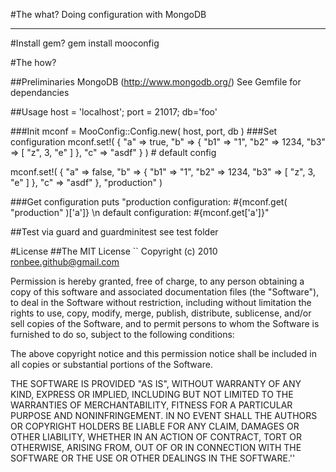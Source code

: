 #The what?
Doing configuration with MongoDB

- - - 
#Install gem?
gem install mooconfig

#The how?

##Preliminaries
 MongoDB (http://www.mongodb.org/)
 See Gemfile for dependancies

##Usage
 host = 'localhost'; port = 21017; db='foo'

###Init
 mconf = MooConfig::Config.new( host, port, db )
###Set configuration
 mconf.set!( { "a" => true, "b" => { "b1" => "1", "b2" => 1234, "b3" => [ "z", 3, "e" ] }, "c" => "asdf" } ) # default config

 mconf.set!( { "a" => false, "b" => { "b1" => "1", "b2" => 1234, "b3" => [ "z", 3, "e" ] }, "c" => "asdf" }, "production" )

###Get configuration
 puts "production configuration: #{mconf.get( "production" )['a']} \n default configuration: #{mconf.get['a']}"

##Test
 via guard and guardminitest
 see test folder

#License
##The MIT License
``
Copyright (c) 2010 ronbee.github@gmail.com

Permission is hereby granted, free of charge, to any person obtaining a copy of this software and associated documentation files (the "Software"), to deal in the Software without restriction, including without limitation the rights to use, copy, modify, merge, publish, distribute, sublicense, and/or sell copies of the Software, and to permit persons to whom the Software is furnished to do so, subject to the following conditions:

The above copyright notice and this permission notice shall be included in all copies or substantial portions of the Software.

THE SOFTWARE IS PROVIDED "AS IS", WITHOUT WARRANTY OF ANY KIND, EXPRESS OR IMPLIED, INCLUDING BUT NOT LIMITED TO THE WARRANTIES OF MERCHANTABILITY, FITNESS FOR A PARTICULAR PURPOSE AND NONINFRINGEMENT. IN NO EVENT SHALL THE AUTHORS OR COPYRIGHT HOLDERS BE LIABLE FOR ANY CLAIM, DAMAGES OR OTHER LIABILITY, WHETHER IN AN ACTION OF CONTRACT, TORT OR OTHERWISE, ARISING FROM, OUT OF OR IN CONNECTION WITH THE SOFTWARE OR THE USE OR OTHER DEALINGS IN THE SOFTWARE.''
